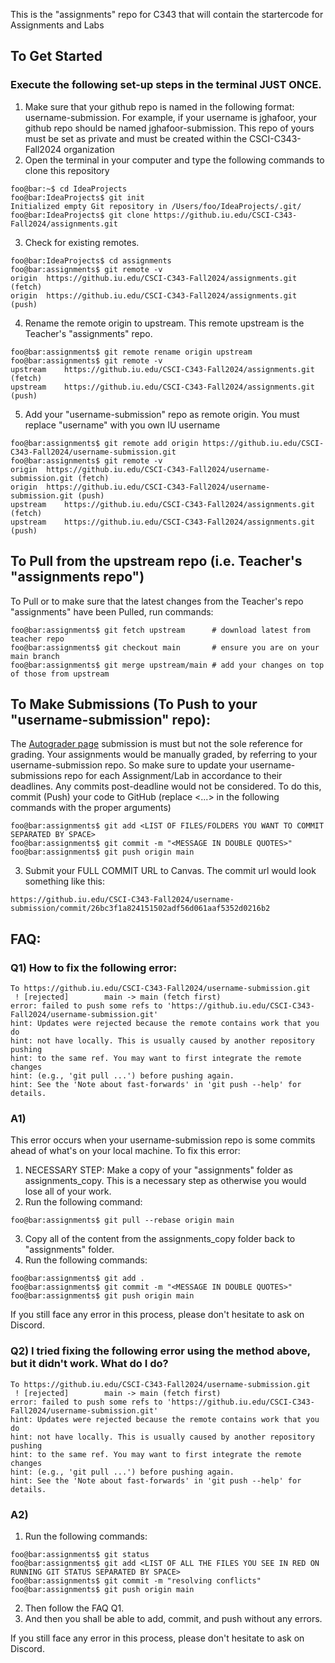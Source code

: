 This is the "assignments" repo for C343 that will contain the startercode for Assignments and Labs

## To Get Started
### Execute the following set-up steps in the terminal JUST ONCE.
1. Make sure that your github repo is named in the following format: username-submission. For example, if your username is jghafoor, your github repo should be named jghafoor-submission. This repo of yours must be set as private and must be created within the CSCI-C343-Fall2024 organization
2. Open the terminal in your computer and type the following commands to clone this repository
```console
foo@bar:~$ cd IdeaProjects
foo@bar:IdeaProjects$ git init 
Initialized empty Git repository in /Users/foo/IdeaProjects/.git/
foo@bar:IdeaProjects$ git clone https://github.iu.edu/CSCI-C343-Fall2024/assignments.git
```
3. Check for existing remotes.
```console
foo@bar:IdeaProjects$ cd assignments
foo@bar:assignments$ git remote -v
origin	https://github.iu.edu/CSCI-C343-Fall2024/assignments.git (fetch)
origin	https://github.iu.edu/CSCI-C343-Fall2024/assignments.git (push)
```
4. Rename the remote origin to upstream. This remote upstream is the Teacher's "assignments" repo.
```console
foo@bar:assignments$ git remote rename origin upstream
foo@bar:assignments$ git remote -v
upstream	https://github.iu.edu/CSCI-C343-Fall2024/assignments.git (fetch)
upstream	https://github.iu.edu/CSCI-C343-Fall2024/assignments.git (push)
```
5. Add your "username-submission" repo as remote origin. You must replace "username" with you own IU username
```console
foo@bar:assignments$ git remote add origin https://github.iu.edu/CSCI-C343-Fall2024/username-submission.git
foo@bar:assignments$ git remote -v
origin	https://github.iu.edu/CSCI-C343-Fall2024/username-submission.git (fetch)
origin	https://github.iu.edu/CSCI-C343-Fall2024/username-submission.git (push)
upstream	https://github.iu.edu/CSCI-C343-Fall2024/assignments.git (fetch)
upstream	https://github.iu.edu/CSCI-C343-Fall2024/assignments.git (push)
```

## To Pull from the upstream repo (i.e. Teacher's "assignments repo")
To Pull or to make sure that the latest changes from the Teacher's repo "assignments" have been Pulled, run commands:
```console
foo@bar:assignments$ git fetch upstream      # download latest from teacher repo
foo@bar:assignments$ git checkout main       # ensure you are on your main branch
foo@bar:assignments$ git merge upstream/main # add your changes on top of those from upstream
```

## To Make Submissions (To Push to your "username-submission" repo):
The [Autograder page](https://autograder.luddy.indiana.edu) submission is must but not the sole reference for grading. Your assignments would be manually graded, by referring to your username-submission repo. So make sure to update your username-submissions repo for each Assignment/Lab in accordance to their deadlines. Any commits post-deadline would not be considered.
To do this, commit (Push) your code to GitHub (replace <...> in the following commands with the proper arguments)
```console
foo@bar:assignments$ git add <LIST OF FILES/FOLDERS YOU WANT TO COMMIT SEPARATED BY SPACE>
foo@bar:assignments$ git commit -m "<MESSAGE IN DOUBLE QUOTES>"
foo@bar:assignments$ git push origin main
```
3. Submit your FULL COMMIT URL to Canvas. The commit url would look something like this:
```console
https://github.iu.edu/CSCI-C343-Fall2024/username-submission/commit/26bc3f1a824151502adf56d061aaf5352d0216b2
```

## FAQ:
### Q1) How to fix the following error:
```console
To https://github.iu.edu/CSCI-C343-Fall2024/username-submission.git
 ! [rejected]        main -> main (fetch first)
error: failed to push some refs to 'https://github.iu.edu/CSCI-C343-Fall2024/username-submission.git'
hint: Updates were rejected because the remote contains work that you do
hint: not have locally. This is usually caused by another repository pushing
hint: to the same ref. You may want to first integrate the remote changes
hint: (e.g., 'git pull ...') before pushing again.
hint: See the 'Note about fast-forwards' in 'git push --help' for details.
```
### A1)
This error occurs when your username-submission repo is some commits ahead of what's on your local machine. To fix this error:
1. NECESSARY STEP: Make a copy of your "assignments" folder as assignments_copy. This is a necessary step as otherwise you would lose all of your work.
2. Run the following command:
```console
foo@bar:assignments$ git pull --rebase origin main
```
3. Copy all of the content from the assignments_copy folder back to "assignments" folder.
4. Run the following commands:
```console
foo@bar:assignments$ git add .
foo@bar:assignments$ git commit -m "<MESSAGE IN DOUBLE QUOTES>"
foo@bar:assignments$ git push origin main
```
If you still face any error in this process, please don't hesitate to ask on Discord.

### Q2) I tried fixing the following error using the method above, but it didn't work. What do I do?
```console
To https://github.iu.edu/CSCI-C343-Fall2024/username-submission.git
 ! [rejected]        main -> main (fetch first)
error: failed to push some refs to 'https://github.iu.edu/CSCI-C343-Fall2024/username-submission.git'
hint: Updates were rejected because the remote contains work that you do
hint: not have locally. This is usually caused by another repository pushing
hint: to the same ref. You may want to first integrate the remote changes
hint: (e.g., 'git pull ...') before pushing again.
hint: See the 'Note about fast-forwards' in 'git push --help' for details.
```

### A2)
1. Run the following commands:
```console
foo@bar:assignments$ git status
foo@bar:assignments$ git add <LIST OF ALL THE FILES YOU SEE IN RED ON RUNNING GIT STATUS SEPARATED BY SPACE>
foo@bar:assignments$ git commit -m "resolving conflicts"
foo@bar:assignments$ git push origin main
```
2. Then follow the FAQ Q1.
3. And then you shall be able to add, commit, and push without any errors.

If you still face any error in this process, please don't hesitate to ask on Discord.
